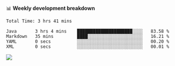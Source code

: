 

📊 **Weekly development breakdown**
<!--START_SECTION:waka-->

```text
Total Time: 3 hrs 41 mins

Java       3 hrs 4 mins    █████████████████████░░░░   83.58 %
Markdown   35 mins         ████░░░░░░░░░░░░░░░░░░░░░   16.21 %
YAML       0 secs          ░░░░░░░░░░░░░░░░░░░░░░░░░   00.20 %
XML        0 secs          ░░░░░░░░░░░░░░░░░░░░░░░░░   00.01 %
```

<!--END_SECTION:waka-->

<p align="left" dir="auto">
  <a href="#">
    <img src="https://github-readme-stats.vercel.app/api?username=JiHongYuan&show_icons=true&inc">
  </a>
</p>
